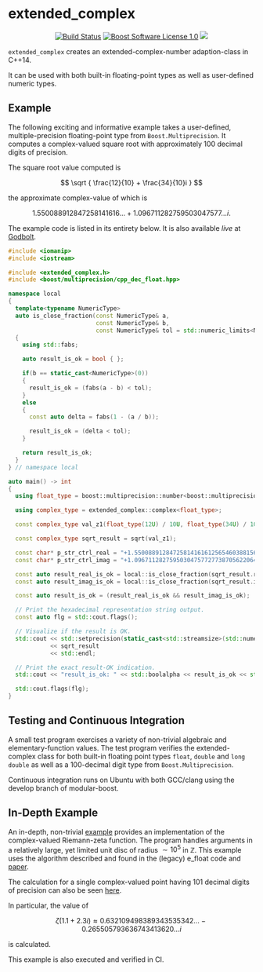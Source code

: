 extended_complex
==================

<p align="center">
    <a href="https://github.com/ckormanyos/extended_complex/actions">
        <img src="https://github.com/ckormanyos/extended_complex/actions/workflows/extended_complex.yml/badge.svg" alt="Build Status"></a>
    <a href="https://github.com/ckormanyos/extended_complex/blob/main/LICENSE_1_0.txt">
        <img src="https://img.shields.io/badge/license-BSL%201.0-blue.svg" alt="Boost Software License 1.0"></a>
    <a href="https://godbolt.org/z/4r3PqGGvW" alt="godbolt">
        <img src="https://img.shields.io/badge/try%20it%20on-godbolt-green" /></a>
</p>

`extended_complex` creates an extended-complex-number adaption-class in C++14.

It can be used with both built-in floating-point types as well as
user-defined numeric types.

## Example

The following exciting and informative example takes a user-defined,
multiple-precision floating-point type from `Boost.Multiprecision`.
It computes a complex-valued square root with approximately
$100$ decimal digits of precision.

The square root value computed is

$$
\sqrt { \frac{12}{10} + \frac{34}{10}i }
$$

the approximate complex-value of which is

$$
1.550088912847258141616{\ldots}+1.096711282759503047577{\ldots}i{\text{.}}
$$

The example code is listed in its entirety below. It is also available _live_
at [Godbolt](https://godbolt.org/z/4r3PqGGvW).

```cpp
#include <iomanip>
#include <iostream>

#include <extended_complex.h>
#include <boost/multiprecision/cpp_dec_float.hpp>

namespace local
{
  template<typename NumericType>
  auto is_close_fraction(const NumericType& a,
                         const NumericType& b,
                         const NumericType& tol = std::numeric_limits<NumericType>::epsilon() * 64) noexcept -> bool
  {
    using std::fabs;

    auto result_is_ok = bool { };

    if(b == static_cast<NumericType>(0))
    {
      result_is_ok = (fabs(a - b) < tol);
    }
    else
    {
      const auto delta = fabs(1 - (a / b));

      result_is_ok = (delta < tol);
    }

    return result_is_ok;
  }
} // namespace local

auto main() -> int
{
  using float_type = boost::multiprecision::number<boost::multiprecision::cpp_dec_float<100>, boost::multiprecision::et_off>;

  using complex_type = extended_complex::complex<float_type>;

  const complex_type val_z1(float_type(12U) / 10U, float_type(34U) / 10U);

  const complex_type sqrt_result = sqrt(val_z1);

  const char* p_str_ctrl_real = "+1.5500889128472581416161256546038815669761567486848749301860666965618993040312647033986371788677357208";
  const char* p_str_ctrl_imag = "+1.096711282759503047577277387056220643003106823143745046422869808875853261131777962620301480493467395";

  const auto result_real_is_ok = local::is_close_fraction(sqrt_result.real(), float_type(p_str_ctrl_real));
  const auto result_imag_is_ok = local::is_close_fraction(sqrt_result.imag(), float_type(p_str_ctrl_imag));

  const auto result_is_ok = (result_real_is_ok && result_imag_is_ok);

  // Print the hexadecimal representation string output.
  const auto flg = std::cout.flags();

  // Visualize if the result is OK.
  std::cout << std::setprecision(static_cast<std::streamsize>(std::numeric_limits<float_type>::digits10))
            << sqrt_result
            << std::endl;

  // Print the exact result-OK indication.
  std::cout << "result_is_ok: " << std::boolalpha << result_is_ok << std::endl;

  std::cout.flags(flg);
}
```

## Testing and Continuous Integration

A small test program exercises a variety of non-trivial
algebraic and elementary-function values. The test program verifies
the extended-complex class for both built-in floating point types
`float`, `double` and `long double` as well as a $100$-decimal digit type
from `Boost.Multiprecision`.

Continuous integration runs on Ubuntu with both GCC/clang using
the develop branch of modular-boost.

## In-Depth Example

An in-depth, non-trivial [example](https://github.com/ckormanyos/extended_complex/blob/main/example.cpp)
provides an implementation of the complex-valued Riemann-zeta function.
The program handles arguments in a relatively large, yet limited
unit disc of radius ${\sim}10^{5}$ in ${\mathbb{Z}}$.
This example uses the algorithm described and found in
the (legacy) e_float code and [paper](https://doi.acm.org/10.1145/1916461.1916469).

The calculation for a single complex-valued point having $101$
decimal digits of precision can also be seen
[here](https://godbolt.org/z/oxs6Mddn9).

In particular, the value of

$${\zeta}(1.1 + 2.3i){\approx}0.632109498389343535342{\ldots} - 0.265505793636743413620 {\ldots} i$$

is calculated.

This example is also executed and verified in CI.
